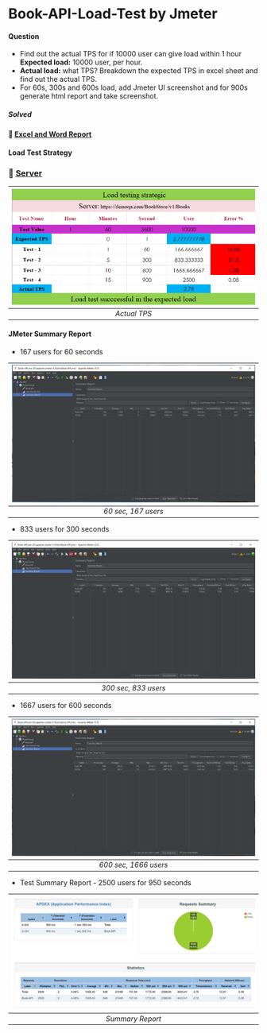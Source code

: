 
# Book-API-Load-Test by Jmeter
#### **Question**

- Find out the actual TPS for if 10000 user can give load within 1 hour **Expected load:** 10000 user, per hour.
- **Actual load:** what TPS? Breakdown the expected TPS in excel sheet and find out the actual TPS.
- For 60s, 300s and 600s load, add Jmeter UI screenshot and for 900s generate html report and take screenshot.

##### **Solved**

#### :link: [**Excel and Word Report**](https://github.com/Tonmoy61/Book-API-Load-Test/tree/main/resources)

#### **Load Test Strategy**

### :link: [Server](https://demoqa.com/BookStore/v1/Books)

| ![TPS Report](./images/TPS_REPORT.png) |
| :------------------------------------: |
|              _Actual TPS_              |

#### **JMeter Summary Report**

- 167 users for 60 seconds

| ![Test Case 1](./images/TEST1.png) |
| :----------------------------------:|
|         _60 sec, 167 users_         |

- 833 users for 300 seconds

| ![Test Case 2](./images/TEST2.png) |
| :----------------------------------:|
|         _300 sec, 833 users_        |

- 1667 users for 600 seconds

| ![Test Case 3](./images/TEST3.png) |
| :----------------------------------:|
|        _600 sec, 1666 users_        |


- Test Summary Report - 2500 users for 950 seconds

| ![Test Summary Report](./images/REPORT.png) |
| :------------------------------------------:|
|               _Summary Report_              |
